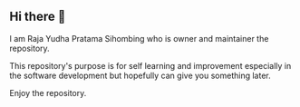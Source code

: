 ## Hi there 👋

I am Raja Yudha Pratama Sihombing who is owner and maintainer the repository.

This repository's purpose is for self learning and improvement especially in the software development but hopefully can give you something later.

Enjoy the repository.
